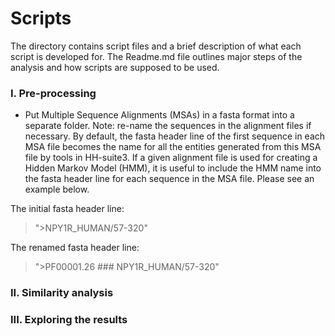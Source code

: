# Scripts
The directory contains script files and a brief description of what each script is developed for.
The Readme.md file outlines major steps of the analysis and how scripts are supposed to be used.

### I. Pre-processing

* Put Multiple Sequence Alignments (MSAs) in a fasta format into a separate folder. Note: re-name the sequences in the alignment files if necessary.
  By default, the fasta header line of the first sequence in each MSA file becomes the name for all the entities generated from this MSA file by tools in HH-suite3.
  If a given alignment file is used for creating a Hidden Markov Model (HMM), it is useful to include the HMM name into the fasta header line for each sequence in the MSA file. Please see an example below.

The initial fasta header line:
>">NPY1R_HUMAN/57-320"

The renamed fasta header line:
>">PF00001.26 ### NPY1R_HUMAN/57-320"

### II. Similarity analysis


### III. Exploring the results
